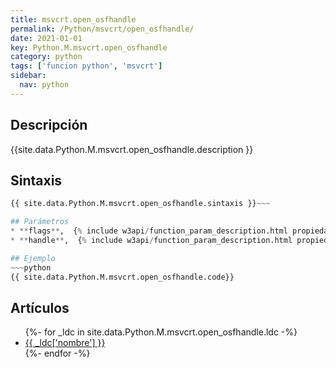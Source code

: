 ```yaml
---
title: msvcrt.open_osfhandle
permalink: /Python/msvcrt/open_osfhandle/
date: 2021-01-01
key: Python.M.msvcrt.open_osfhandle
category: python
tags: ['funcion python', 'msvcrt']
sidebar: 
  nav: python
---
```


## Descripción
{{site.data.Python.M.msvcrt.open_osfhandle.description }}

## Sintaxis
~~~python
{{ site.data.Python.M.msvcrt.open_osfhandle.sintaxis }}~~~

## Parámetros
* **flags**,  {% include w3api/function_param_description.html propiedad=site.data.Python.M.msvcrt.open_osfhandle valor="flags" %}
* **handle**,  {% include w3api/function_param_description.html propiedad=site.data.Python.M.msvcrt.open_osfhandle valor="handle" %}

## Ejemplo
~~~python
{{ site.data.Python.M.msvcrt.open_osfhandle.code}}
~~~

## Artículos
<ul>
{%- for _ldc in site.data.Python.M.msvcrt.open_osfhandle.ldc -%}
   <li>
       <a href="{{_ldc['url'] }}">{{ _ldc['nombre'] }}</a>
   </li>
{%- endfor -%}
</ul>
